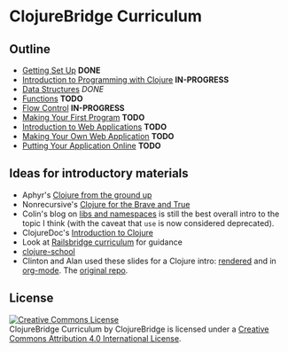 ClojureBridge Curriculum
========================

Outline
-------
* [Getting Set Up](outline/setup.md) **DONE**
* [Introduction to Programming with Clojure](outline/intro.md) **IN-PROGRESS**
* [Data Structures](outline/data_structures.md) *DONE*
* [Functions](outline/functions.md) **TODO**
* [Flow Control](outline/flow_control.md) **IN-PROGRESS**
* [Making Your First Program](outline/first-program.md) **TODO**
* [Introduction to Web Applications](outline/web.md) **TODO**
* [Making Your Own Web Application](outline/app.md) **TODO**
* [Putting Your Application Online](outline/deploy.md) **TODO**


Ideas for introductory materials
--------------------------------

* Aphyr's [Clojure from the ground up](http://aphyr.com/posts/302-clojure-from-the-ground-up-basic-types)
* Nonrecursive's [Clojure for the Brave and True](http://www.braveclojure.com/)
* Colin's blog on [libs and namespaces](http://blog.8thlight.com/colin-jones/2010/12/05/clojure-libs-and-namespaces-require-use-import-and-ns.html) is still the best overall intro to the topic I think (with the caveat that `use` is now considered deprecated).
* ClojureDoc's [Introduction to Clojure](http://clojure-doc.org/articles/tutorials/introduction.html)
* Look at [Railsbridge curriculum](http://docs.railsbridge.org/docs/) for guidance
* [clojure-school](https://github.com/likely/clojure-school)
* Clinton and Alan used these slides for a Clojure intro: [rendered](http://cndreisbach.github.io/clojure-tutorial/org/) and in [org-mode](https://github.com/cndreisbach/clojure-tutorial/tree/master/src/org). The [original repo](https://github.com/cndreisbach/clojure-tutorial).


License
-------
<a rel="license" href="http://creativecommons.org/licenses/by/4.0/deed.en_US"><img alt="Creative Commons License" style="border-width:0" src="http://i.creativecommons.org/l/by/4.0/88x31.png" /></a><br /><span xmlns:dct="http://purl.org/dc/terms/" href="http://purl.org/dc/dcmitype/Text" property="dct:title" rel="dct:type">ClojureBridge Curriculum</span> by <span xmlns:cc="http://creativecommons.org/ns#" property="cc:attributionName">ClojureBridge</span> is licensed under a <a rel="license" href="http://creativecommons.org/licenses/by/4.0/deed.en_US">Creative Commons Attribution 4.0 International License</a>.
